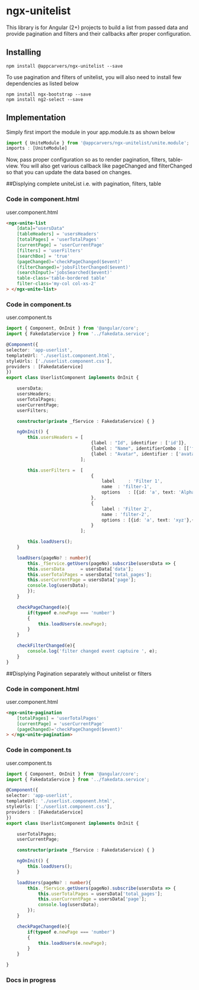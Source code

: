 # ngx-unitelist
 
This library is for Angular (2+) projects to build a list from passed data and provide pagination and filters and their callbacks after proper configuration.

## Installing

```shell
npm install @appcarvers/ngx-unitelist --save
```
To use pagination and filters of unitelist, you will also need to install few dependencies as listed below

```shell
npm install ngx-bootstrap --save
npm install ng2-select --save
```


## Implementation

Simply first import the module in your app.module.ts as shown below

```typescript
import { UniteModule } from '@appcarvers/ngx-unitelist/unite.module';
imports : [UniteModule]
```

Now, pass proper configuration so as to render pagination, filters, table-view. You will also get various callback like pageChanged and filterChanged so that you can update the data based on changes.

##Displying complete uniteList i.e. with pagination, filters, table
### Code in component.html

user.component.html
```html
<ngx-unite-list
    [data]="usersData"
    [tableHeaders] = 'usersHeaders'
    [totalPages] = 'userTotalPages'
    [currentPage] = 'userCurrentPage'
    [filters] = 'userFilters'
    [searchBox] = 'true'
    (pageChanged)='checkPageChanged($event)'
    (filterChanged)='jobsFilterChanged($event)'
    (searchInput)='jobsSearched($event)'
    table-class='table-bordered table'
    filter-class='my-col col-xs-2'
> </ngx-unite-list>
```
### Code in component.ts

user.component.ts
```typescript
import { Component, OnInit } from '@angular/core';
import { FakedataService } from '../fakedata.service';

@Component({
selector: 'app-userlist',
templateUrl: './userlist.component.html',
styleUrls: ['./userlist.component.css'],
providers : [FakedataService]
})
export class UserlistComponent implements OnInit {

    usersData;
    usersHeaders;
    userTotalPages;
    userCurrentPage;
    userFilters;

    constructor(private _fService : FakedataService) { }

    ngOnInit() {
        this.usersHeaders = [
                                {label : "Id", identifier : ['id']},
                                {label : "Name", identifierCombo : [['first_name'],['last_name']]},
                                {label : "Avatar", identifier : ['avatar'], displayType : 'image'}
                            ];

        this.userFilters =  [
                                {
                                    label     : 'Filter 1',
                                    name  : 'filter-1',
                                    options   : [{id: 'a', text: 'Alpha'},{id: 'b', text: 'Beta'},{id: 'c', text: 'Gamma'},]
                                },
                                {
                                    label : 'Filter 2',
                                    name : 'filter-2',
                                    options : [{id: 'a', text: 'xyz'},{id: 'b', text: 'abc'},{id: 'c', text: 'syz'},]
                                } 
                            ];

        this.loadUsers();
    }

    loadUsers(pageNo? : number){
        this._fService.getUsers(pageNo).subscribe(usersData => {
        this.usersData      = usersData['data'];
        this.userTotalPages = usersData['total_pages'];
        this.userCurrentPage = usersData['page'];
        console.log(usersData);
        });
    }

    checkPageChanged(e){
        if(typeof e.newPage === 'number')
        {
            this.loadUsers(e.newPage);
        }
    }

    checkFilterChanged(e){
        console.log('filter changed event captuire ', e);
    }
}

```


##Displying Pagination separately without unitelist or filters
### Code in component.html

user.component.html
```html
<ngx-unite-pagination
    [totalPages] = 'userTotalPages'
    [currentPage] = 'userCurrentPage'
    (pageChanged)='checkPageChanged($event)'
> </ngx-unite-pagination>
```
### Code in component.ts

user.component.ts
```typescript
import { Component, OnInit } from '@angular/core';
import { FakedataService } from '../fakedata.service';

@Component({
selector: 'app-userlist',
templateUrl: './userlist.component.html',
styleUrls: ['./userlist.component.css'],
providers : [FakedataService]
})
export class UserlistComponent implements OnInit {

    userTotalPages;
    userCurrentPage;

    constructor(private _fService : FakedataService) { }

    ngOnInit() {
        this.loadUsers();
    }

    loadUsers(pageNo? : number){
        this._fService.getUsers(pageNo).subscribe(usersData => {
            this.userTotalPages = usersData['total_pages'];
            this.userCurrentPage = usersData['page'];
            console.log(usersData);
        });
    }

    checkPageChanged(e){
        if(typeof e.newPage === 'number')
        {
            this.loadUsers(e.newPage);
        }
    }

}

```

### Docs in progress